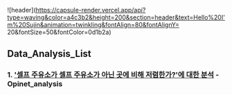 ![header](https://capsule-render.vercel.app/api?type=waving&color=a4c3b2&height=200&section=header&text=Hello%20I'm%20Sujin&animation=twinkling&fontAlign=80&fontAlignY= 20&fontSize=50&fontColor=0d1b2a)

## Data_Analysis_List

### 1. ['셀프 주유소가 셀프 주유소가 아닌 곳에 비해 저렴한가?'에 대한 분석](opinet_analysis/opinet-analysis.ipynb) - Opinet_analysis
